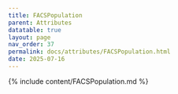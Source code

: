 ```yaml
---
title: FACSPopulation
parent: Attributes
datatable: true
layout: page
nav_order: 37
permalink: docs/attributes/FACSPopulation.html
date: 2025-07-16
---
```

{% include content/FACSPopulation.md %}
